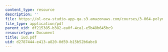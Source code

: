 ```yaml
---
content_type: resource
description: ''
file: https://ol-ocw-studio-app-qa.s3.amazonaws.com/courses/3-064-polymer-engineering-fall-2003/d2787444e413a8200d59b15b52b6abc8_iud.pdf
file_type: application/pdf
parent_uid: df215385-b382-ea0f-4ca1-e5b48b645bc9
resourcetype: Document
title: iud.pdf
uid: d2787444-e413-a820-0d59-b15b52b6abc8
---
```

